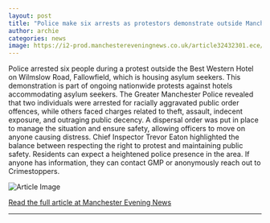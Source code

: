 ```yaml
---
layout: post
title: "Police make six arrests as protestors demonstrate outside Manchester hotel"
author: archie
categories: news
image: https://i2-prod.manchestereveningnews.co.uk/article32432301.ece/ALTERNATES/s1200/0_31-08-2025_RJ_FallowfieldProtest-011JPG.jpg
---
```

Police arrested six people during a protest outside the Best Western Hotel on Wilmslow Road, Fallowfield, which is housing asylum seekers. This demonstration is part of ongoing nationwide protests against hotels accommodating asylum seekers. The Greater Manchester Police revealed that two individuals were arrested for racially aggravated public order offences, while others faced charges related to theft, assault, indecent exposure, and outraging public decency. A dispersal order was put in place to manage the situation and ensure safety, allowing officers to move on anyone causing distress. Chief Inspector Trevor Eaton highlighted the balance between respecting the right to protest and maintaining public safety. Residents can expect a heightened police presence in the area. If anyone has information, they can contact GMP or anonymously reach out to Crimestoppers.

![Article Image](https://i2-prod.manchestereveningnews.co.uk/article32432301.ece/ALTERNATES/s1200/0_31-08-2025_RJ_FallowfieldProtest-011JPG.jpg)

[Read the full article at Manchester Evening News](https://www.manchestereveningnews.co.uk/news/greater-manchester-news/police-make-six-arrests-protestors-32432298)

---
